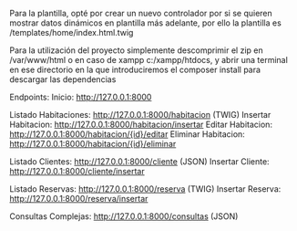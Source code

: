 Para la plantilla, opté por crear un nuevo controlador por si se quieren mostrar datos dinámicos en plantilla más adelante, por ello la plantilla es /templates/home/index.html.twig

Para la utilización del proyecto simplemente descomprimir el zip en /var/www/html
o en caso de xampp c:/xampp/htdocs, y abrir una terminal en ese directorio en la que introduciremos el composer install para descargar las dependencias

Endpoints:
Inicio: http://127.0.0.1:8000

Listado Habitaciones: http://127.0.0.1:8000/habitacion (TWIG)
Insertar Habitacion: http://127.0.0.1:8000/habitacion/insertar
Editar Habitacion: http://127.0.0.1:8000/habitacion/{id}/editar
Eliminar Habitacion: http://127.0.0.1:8000/habitacion/{id}/eliminar

Listado Clientes: http://127.0.0.1:8000/cliente (JSON)
Insertar Cliente: http://127.0.0.1:8000/cliente/insertar

Listado Reservas: http://127.0.0.1:8000/reserva (TWIG)
Insertar Reserva: http://127.0.0.1:8000/reserva/insertar

Consultas Complejas: http://127.0.0.1:8000/consultas (JSON)